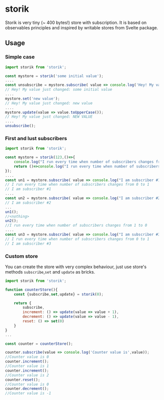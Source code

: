 # storik

Storik is very tiny (~ 400 bytes!) store with subscription. It is based on observables principles and inspired by writable stores from Svelte package.

## Usage


### Simple case

```javascript
import storik from 'storik';

const mystore = storik('some initial value');
....
const unsubscribe = mystore.subscribe( value => console.log('Hey! My value just changed:',value));
// Hey! My value just changed: some initial value
....
mystore.set('new value');  
// Hey! My value just changed: new value
....
mystore.update(value => value.toUpperCase());  
// Hey! My value just changed: NEW VALUE
....
unsubscribe();
```

### First and lust subscribers

```javascript
import storik from 'storik';

const mystore = storik(123,()=>{
    console.log("I run every time when number of subscribers changes from 0 to 1");
    return ()=>console.log("I run every time when number of subscribers changes from 1 to 0");
});
....
const un1 = mystore.subscribe( value => console.log("I am subscriber #1"));
// I run every time when number of subscribers changes from 0 to 1
// I am subscriber #1
....
const un2 = mystore.subscribe( value => console.log("I am subscriber #2"));
// I am subscriber #2
...
un1();
//<nothing>
un2();
//I run every time when number of subscribers changes from 1 to 0
....
const un3 = mystore.subscribe( value => console.log("I am subscriber #3"));
// I run every time when number of subscribers changes from 0 to 1
// I am subscriber #3
```

### Custom store

You can create the store with very complex behaviour, just use store's methods `subscribe`,`set` and `update` as bricks.

```javascript
import storik from 'storik';

function counterStore(){
    const {subscribe,set,update} = storik(0);

    return {
        subscribe,
        increment: () => update(value => value + 1),
        decrement: () => update(value => value - 1),
        reset: () => set(0)
    }
}
...

const counter = counterStore();

counter.subscribe(value => console.log('Counter value is',value));
//Counter value is 0
counter.increment();
//Counter value is 1
counter.increment();
//Counter value is 2
counter.reset();
//Counter value is 0
counter.decrement();
//Counter value is -1
```
